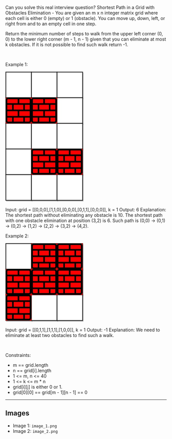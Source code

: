 Can you solve this real interview question? Shortest Path in a Grid with Obstacles Elimination - You are given an m x n integer matrix grid where each cell is either 0 (empty) or 1 (obstacle). You can move up, down, left, or right from and to an empty cell in one step.

Return the minimum number of steps to walk from the upper left corner (0, 0) to the lower right corner (m - 1, n - 1) given that you can eliminate at most k obstacles. If it is not possible to find such walk return -1.

 

Example 1:

![Example 1](./image_1.png)


Input: grid = [[0,0,0],[1,1,0],[0,0,0],[0,1,1],[0,0,0]], k = 1
Output: 6
Explanation: 
The shortest path without eliminating any obstacle is 10.
The shortest path with one obstacle elimination at position (3,2) is 6. Such path is (0,0) -> (0,1) -> (0,2) -> (1,2) -> (2,2) -> (3,2) -> (4,2).


Example 2:

![Example 2](./image_2.png)


Input: grid = [[0,1,1],[1,1,1],[1,0,0]], k = 1
Output: -1
Explanation: We need to eliminate at least two obstacles to find such a walk.


 

Constraints:

 * m == grid.length
 * n == grid[i].length
 * 1 <= m, n <= 40
 * 1 <= k <= m * n
 * grid[i][j] is either 0 or 1.
 * grid[0][0] == grid[m - 1][n - 1] == 0

---

## Images

- Image 1: `image_1.png`
- Image 2: `image_2.png`
